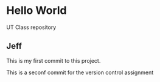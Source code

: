 # Hello World
UT Class repository

## Jeff
This is my first commit to this project.

This is a seconf commit for the version control assignment

